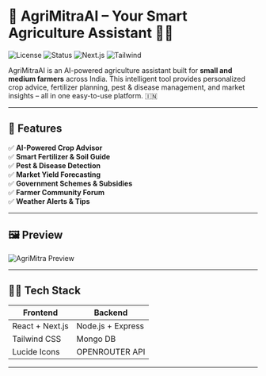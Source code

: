 # 🌿 AgriMitraAI – Your Smart Agriculture Assistant 🤖🌾

![License](https://img.shields.io/badge/license-MIT-green)
![Status](https://img.shields.io/badge/status-active-brightgreen)
![Next.js](https://img.shields.io/badge/built%20with-Next.js-blue)
![Tailwind](https://img.shields.io/badge/styled%20with-TailwindCSS-38b2ac)

AgriMitraAI is an AI-powered agriculture assistant built for **small and medium farmers** across India. This intelligent tool provides personalized crop advice, fertilizer planning, pest & disease management, and market insights – all in one easy-to-use platform. 🇮🇳

---

## 🚀 Features

✅ **AI-Powered Crop Advisor**  
✅ **Smart Fertilizer & Soil Guide**  
✅ **Pest & Disease Detection**  
✅ **Market Yield Forecasting**  
✅ **Government Schemes & Subsidies**  
✅ **Farmer Community Forum**  
✅ **Weather Alerts & Tips**

---

## 🖼️ Preview

![AgriMitra Preview](https://your-image-link-here.com/preview.png)

---

## 🧑‍💻 Tech Stack

| Frontend         | Backend               | 
|------------------|-----------------------|
| React + Next.js  | Node.js + Express     | 
| Tailwind CSS     | Mongo DB              | 
| Lucide Icons     | OPENROUTER API        |   

---



